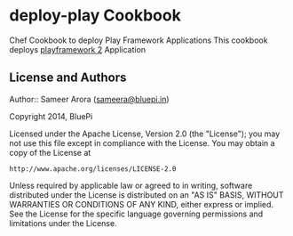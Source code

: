 deploy-play Cookbook
==============
Chef Cookbook to deploy Play Framework Applications
This cookbook deploys [playframework 2](http://www.playframework.com) Application



License and Authors
-------------------
Author:: Sameer Arora (<sameera@bluepi.in>)

Copyright 2014, BluePi

Licensed under the Apache License, Version 2.0 (the "License");
you may not use this file except in compliance with the License.
You may obtain a copy of the License at

    http://www.apache.org/licenses/LICENSE-2.0

Unless required by applicable law or agreed to in writing, software
distributed under the License is distributed on an "AS IS" BASIS,
WITHOUT WARRANTIES OR CONDITIONS OF ANY KIND, either express or implied.
See the License for the specific language governing permissions and
limitations under the License.
